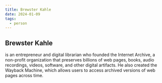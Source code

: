 ```yaml
---
title: Brewster Kahle
date: 2024-01-09
tags:
  - person
---
```

## Brewster Kahle 
is an entrepreneur and digital librarian who founded the Internet Archive, a non-profit organization that preserves billions of web pages, books, audio recordings, videos, software, and other digital artifacts. He also created the Wayback Machine, which allows users to access archived versions of web pages across time. 